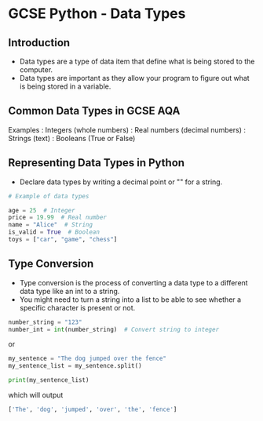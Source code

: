 # GCSE Python - Data Types

## Introduction

* Data types are a type of data item that define what is being stored to the computer.
* Data types are important as they allow your program to figure out what is being stored in a variable.

## Common Data Types in GCSE AQA

Examples
: Integers (whole numbers)
: Real numbers (decimal numbers)
: Strings (text)
: Booleans (True or False)

## Representing Data Types in Python

* Declare data types by writing a decimal point or "" for a string.
``` Python
# Example of data types

age = 25  # Integer
price = 19.99  # Real number
name = "Alice"  # String
is_valid = True  # Boolean
toys = ["car", "game", "chess"]
```


## Type Conversion

* Type conversion is the process of converting a data type to a different data type like an int to a string.
* You might need to turn a string into a list to be able to see whether a specific character is present or not.
``` Python
number_string = "123"
number_int = int(number_string)  # Convert string to integer
```
or
``` Python
my_sentence = "The dog jumped over the fence"
my_sentence_list = my_sentence.split()

print(my_sentence_list)
```
which will output
``` Python
['The', 'dog', 'jumped', 'over', 'the', 'fence']
```

